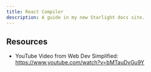 ```yaml
---
title: React Compiler
description: A guide in my new Starlight docs site.
---
```


## Resources

- YouTube Video from Web Dev Simplified: <https://www.youtube.com/watch?v=bMTauDvGu9Y>
